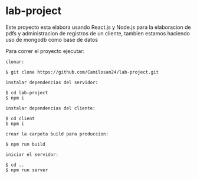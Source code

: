 # lab-project


Este proyecto esta elabora usando React.js y Node.js para la elaboracion de pdfs y administracion de registros de un cliente, tambien estamos haciendo uso de mongodb como base de datos


Para correr el proyecto ejecutar:
    
    clonar:
    
    $ git clone https://github.com/Camilosan24/lab-project.git
    
    instalar dependencias del servidor:
    
    $ cd lab-project
    $ npm i
    
    instalar dependencias del cliente:
    
    $ cd client
    $ npm i
    
    crear la carpeta build para produccion:
    
    $ npm run build
    
    iniciar el servidor:
    
    $ cd ..
    $ npm run server
    

